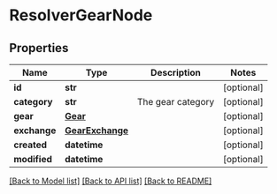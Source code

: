 # ResolverGearNode

## Properties
Name | Type | Description | Notes
------------ | ------------- | ------------- | -------------
**id** | **str** |  | [optional] 
**category** | **str** | The gear category | [optional] 
**gear** | [**Gear**](Gear.md) |  | [optional] 
**exchange** | [**GearExchange**](GearExchange.md) |  | [optional] 
**created** | **datetime** |  | [optional] 
**modified** | **datetime** |  | [optional] 

[[Back to Model list]](../README.md#documentation-for-models) [[Back to API list]](../README.md#documentation-for-api-endpoints) [[Back to README]](../README.md)


